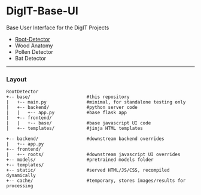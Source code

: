 # DigIT-Base-UI
Base User Interface for the DigIT Projects
- [Root-Detector](https://github.com/alexander-g/Root-Detector)
- Wood Anatomy
- Pollen Detector
- Bat Detector

***

### Layout

```
RootDetector
+-- base/                     #this repository
|   +-- main.py               #minimal, for standalone testing only
|   +-- backend/              #python server code
|   |   +-- app.py            #base flask app
|   +-- frontend/             
|   |   +-- base/             #base javascript UI code
|   +-- templates/            #jinja HTML templates

+-- backend/                  #downstream backend overrides
|   +-- app.py                
+-- frontend/
|   +-- roots/                #downstream javascript UI overrides
+-- models/                   #pretrained models folder
+-- templates/
+-- static/                   #served HTML/JS/CSS, recompiled dynamically
+-- cache/                    #temporary, stores images/results for processing
```
